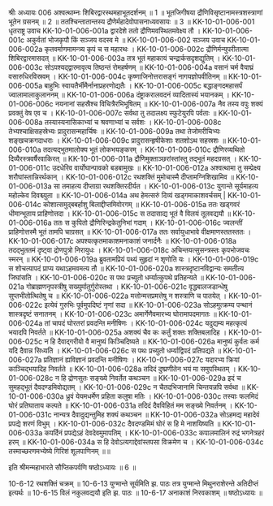श्रीः
अध्यायः 006
अश्वत्थाम्नः शिबिरद्वारस्थमहाभूतदर्शनम् ॥ 1 ॥ भूतजिगीषया द्रौणिविसृष्टानामस्त्रशस्त्राणां भूतेन ग्रसनम् ॥ 2 ॥ ततश्चिन्तातान्तस्य द्रौणेर्महादेवोपासनाध्यवसायः ॥ 3 ॥
KK-10-01-006-001	धृतराष्ट्र उवाच 
KK-10-01-006-001a	द्वारदेशे ततो द्रौणिमवस्थितमवेक्ष्य तौ ।
KK-10-01-006-001c	अकुर्वतां भोजकृपौ किं सञ्जय वदस्व मे ॥
KK-10-01-006-002	सञ्जय उवाच 
KK-10-01-006-002a	कृतवर्माणमामन्त्र्य कृपं च स महारथः ।
KK-10-01-006-002c	द्रौणिर्मन्युपरीतात्मा शिबिरद्वारमासदत् ॥
KK-10-01-006-003a	तत्र भूतं महाकायं चन्द्रार्कसदृशद्युतिम् ।
KK-10-01-006-003c	सोऽपश्यद्द्वारमावृत्य तिष्ठन्तं रोमहर्षणम् ॥
KK-10-01-006-004a	वसानं चर्म वैयाघ्रं वसारुधिरविस्रवम् ।
KK-10-01-006-004c	कृष्णाजिनोत्तरासङ्गं नागयज्ञोपवीतिनम् ॥
KK-10-01-006-005a	बाहुभिः स्वायतैर्भीमैर्नानाप्रहरणोद्यतैः ।
KK-10-01-006-005c	बद्धाङ्गदमहासर्पं ज्वालामालाकुलाननम् ॥
KK-10-01-006-006a	दंष्ट्राकरालवदनं व्यादितास्यं भयानकम् ।
KK-10-01-006-006c	नयनानां सहस्रैश्च विचित्रैरभिभूषितम् ॥
KK-10-01-006-007a	नैव तस्य वपुः शक्यं प्रवक्तुं वेष एव च ।
KK-10-01-006-007c	सर्वथा तु तदालक्ष्य स्फुटेयुरपि पर्वताः ॥
KK-10-01-006-008a	तस्यास्यनासिकाभ्यां च श्रवणाभ्यां च सर्वशः ।
KK-10-01-006-008c	तेभ्यश्चाक्षिसहस्रेभ्यः प्रादुरासन्महार्चिषः ॥
KK-10-01-006-009a	तथा तेजोमरीचिभ्यः शङ्खचक्रगदाधराः ।
KK-10-01-006-009c	प्रादुरासन्हृषीकेशाः शतशोऽथ सहस्रशः ॥
KK-10-01-006-010a	तदत्यद्भुतमालोक्य भूतं लोकभयङ्करम् ।
KK-10-01-006-010c	द्रौणिरव्यथितो दिव्यैरस्त्रवर्षैरवाकिरत् ॥
KK-10-01-006-011a	द्रौणिमुक्ताञ्छरांस्तांस्तु तद्भूतं महदग्रसत् ।
KK-10-01-006-011c	उदधेरिव वार्योघान्पावको बडबामुखः ॥
KK-10-01-006-012a	अश्वत्थामा तु सम्प्रेक्ष्य शरौघांस्तान्निरर्थकान् ।
KK-10-01-006-012c	रथशक्तिं मुमोचास्मै दीप्तामग्निशिखामिव ॥
KK-10-01-006-013a	सा तमाहत्य दीप्ताग्रा रथशक्तिरदीर्यत ।
KK-10-01-006-013c	युगान्ते सूर्यमाहत्य महोल्केव दिवश्च्युता ॥
KK-10-01-006-014a	अथ हेमत्सरुं दिव्यं खड्गमाकाशवर्चसम् |
KK-10-01-006-014c	कोशात्समुद्बबर्हाशु बिलाद्दीप्तमिवोरगम् ॥
KK-10-01-006-015a	ततः खड्गवरं धीमान्भूताय प्राहिणोत्तदा ।
KK-10-01-006-015c	स तदासाद्य भूतं वै विलयं तूलवद्ययौ ॥
KK-10-01-006-016a	ततः स कुपितो द्रौणिरिन्द्रकेतुनिभां गदाम् ।
KK-10-01-006-016c	ज्वलन्तीं प्राहिणोत्तस्मै भूतं तामपि चाग्रसत् ॥
KK-10-01-006-017a	ततः सर्वायुधाभावे वीक्षमाणस्ततस्ततः ।
KK-10-01-006-017c	अपश्यत्कृतमाकाशमनाकाशं जनार्दनैः ॥
KK-10-01-006-018a	तदद्भुततमं दृष्ट्वा द्रोणपुत्रो निरायुधः ।
KK-10-01-006-018c	अचिन्तयत्सुसन्त्रस्तः कृपभोजवचः स्मरन् ॥
KK-10-01-006-019a	ब्रुवतामप्रियं पथ्यं सुहृदां न शृणोति यः ।
KK-10-01-006-019c	स शोचत्यापदं प्राप्य यथाऽहमवमत्य तौ ॥
KK-10-01-006-020a	शास्त्रदृष्टानविद्वान्यः समतीत्य जिघांसति ।
KK-10-01-006-020c	स पथः प्रच्युतो धर्म्यात्कुपथे प्रतिहन्यते ॥
KK-10-01-006-021a	गोब्राह्मणनृपस्त्रीषु सख्युर्मातुर्गुरोस्तथा ।
KK-10-01-006-021c	वृद्धबालजडान्धेषु सुप्तभीतोत्थितेषु च ॥
KK-10-01-006-022a	मत्तोन्मत्तप्रमत्तेषु न शस्त्राणि च पातयेत् ।
KK-10-01-006-022c	इत्येवं गुरुभिः पूर्वमुपदिष्टं नृणां सदा ॥
KK-10-01-006-023a	सोऽहमुत्क्रम्य पन्थानं शास्त्रदृष्टं सनातनम् ।
KK-10-01-006-023c	अमार्गेणैवमारभ्य घोरामापदमागतः ॥
KK-10-01-006-024a	तां चापदं घोरतरां प्रवदन्ति मनीषिणः ।
KK-10-01-006-024c	यदुद्यम्य महत्कृत्यं भयादपि निवर्तते ॥
KK-10-01-006-025a	अशक्यं चैव कः कर्तुं शक्तः शक्तिबलादिह ।
KK-10-01-006-025c	न हि दैवाद्गरीयो वै मानुष्यं किञ्चिदिष्यते ॥
KK-10-01-006-026a	मानुष्यं कुर्वतः कर्म यदि दैवान्न सिध्यति ।
KK-10-01-006-026c	स पथः प्रच्युतो धर्म्याद्विपदं प्रतिपद्यते ॥
KK-10-01-006-027a	प्रतिज्ञानं ह्यविज्ञानं प्रवदन्ति मनीषिणः ।
KK-10-01-006-027c	यदारभ्य क्रियां काञ्चिद्भयादिह निवर्तते ॥
KK-10-01-006-028a	तदिदं दुष्प्रणीतेन भयं मा समुपस्थितम् ।
KK-10-01-006-028c	न हि द्रोणसुतः सङ्ख्ये निवर्तेत कथञ्चन ॥
KK-10-01-006-029a	इदं च सुमहद्भूतं दैवदण्डमिवोद्यतम् ।
KK-10-01-006-029c	न चैतदभिजानामि चिन्तयन्नपि सर्वथा ॥
KK-10-01-006-030a	ध्रुवं येयमधर्मेण प्रहिता कलुषा मतिः ।
KK-10-01-006-030c	तस्याः फलमिदं घोरं प्रतिघाताय कल्पते ॥
KK-10-01-006-031a	तदिदं दैवविहितं मम सङ्ख्ये निवर्तनम् ।
KK-10-01-006-031c	नान्यत्र दैवादुद्यन्तुमिह शक्यं कथञ्चन ॥
KK-10-01-006-032a	सोऽहमद्य महादेवं प्रपद्ये शरणं विभुम् ।
KK-10-01-006-032c	दैवदण्डमिमं घोरं स हि मे नाशयिष्यति ॥
KK-10-01-006-033a	कपर्दिनं प्रपद्येऽहं देवदेवमुमापतिम् ।
KK-10-01-006-033c	कपालमालिनं रुद्रं भगनेत्रहरं हरम् ॥
KK-10-01-006-034a	स हि देवोऽत्यगाद्देवांस्तपसा विक्रमेण च ।
KK-10-01-006-034c	तस्माच्छरणमभ्येष्ये गिरिशं शूलपाणिनम् ॥॥

इति श्रीमन्महाभारते सौप्तिकपर्वणि षष्ठोऽध्यायः ॥ 6 ॥

10-6-12 रथशक्तिं चक्रम् ॥ 10-6-13 युग्मान्ते सूर्यमिति झ. पाठः तत्र युग्मान्ते मिथुनराशेरन्ते अतिदीप्तं इत्यर्थः ॥ 10-6-15 विलं नकुलवद्ययौ इति झ. पाठः ॥ 10-6-17 अनाकाशं निरवकाशम् ॥ षष्ठोऽध्यायः ॥
